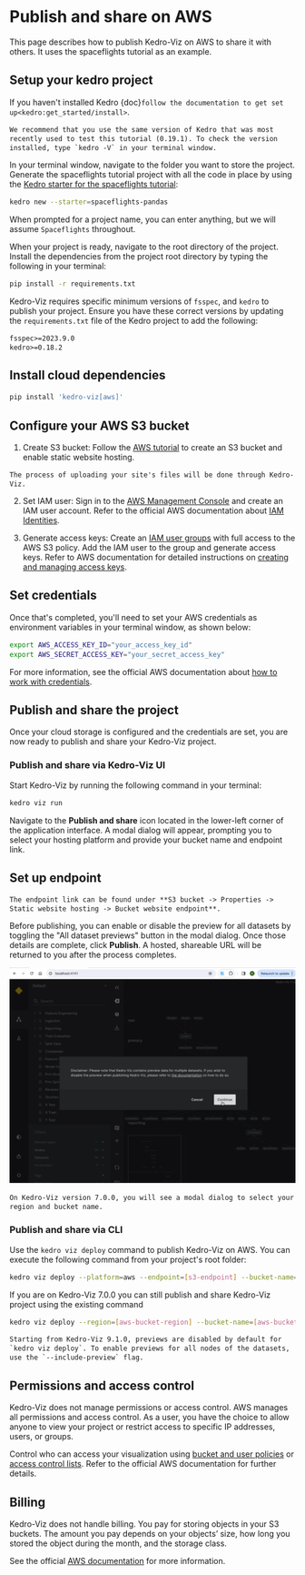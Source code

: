 # Publish and share on AWS

This page describes how to publish Kedro-Viz on AWS to share it with others. It uses the spaceflights tutorial as an example.

## Setup your kedro project 

If you haven't installed Kedro {doc}`follow the documentation to get set up<kedro:get_started/install>`. 

```{important}
We recommend that you use the same version of Kedro that was most recently used to test this tutorial (0.19.1). To check the version installed, type `kedro -V` in your terminal window.
```

In your terminal window, navigate to the folder you want to store the project. Generate the spaceflights tutorial project with all the code in place by using the [Kedro starter for the spaceflights tutorial](https://github.com/kedro-org/kedro-starters/tree/main/spaceflights-pandas):


```bash
kedro new --starter=spaceflights-pandas
```

When prompted for a project name, you can enter anything, but we will assume `Spaceflights` throughout.

When your project is ready, navigate to the root directory of the project. Install the dependencies from the project root directory by typing the following in your terminal:

```bash
pip install -r requirements.txt
```

Kedro-Viz requires specific minimum versions of `fsspec`, and `kedro` to publish your project. Ensure you have these correct versions by updating the `requirements.txt` file of the Kedro project to add the following:

```text
fsspec>=2023.9.0
kedro>=0.18.2
```

## Install cloud dependencies

```bash
pip install 'kedro-viz[aws]'
```

## Configure your AWS S3 bucket

1. Create S3 bucket: Follow the [AWS tutorial](https://docs.aws.amazon.com/AmazonS3/latest/userguide/HostingWebsiteOnS3Setup.html) to create an S3 bucket and enable static website hosting.

```{note}
The process of uploading your site's files will be done through Kedro-Viz.
```

2. Set IAM user: Sign in to the [AWS Management Console](https://console.aws.amazon.com/s3/) and create an IAM user account. Refer to the official AWS documentation about [IAM Identities](https://docs.aws.amazon.com/IAM/latest/UserGuide/id.html).

3. Generate access keys: Create an [IAM user groups](https://docs.aws.amazon.com/IAM/latest/UserGuide/id_groups.html?icmpid=docs_iam_help_panel) with full access to the AWS S3 policy. Add the IAM user to the group and generate access keys. Refer to AWS documentation for detailed instructions on [creating and managing access keys](https://docs.aws.amazon.com/IAM/latest/UserGuide/id_credentials_access-keys.html).

## Set credentials

Once that's completed, you'll need to set your AWS credentials as environment variables in your terminal window, as shown below:

```bash
export AWS_ACCESS_KEY_ID="your_access_key_id"
export AWS_SECRET_ACCESS_KEY="your_secret_access_key"
```

For more information, see the official AWS documentation about [how to work with credentials](https://docs.aws.amazon.com/cli/latest/userguide/cli-configure-envvars.html).


## Publish and share the project

Once your cloud storage is configured and the credentials are set, you are now ready to publish and share your Kedro-Viz project. 

### Publish and share via Kedro-Viz UI 

Start Kedro-Viz by running the following command in your terminal:

```bash
kedro viz run
```

Navigate to the **Publish and share** icon located in the lower-left corner of the application interface. A modal dialog will appear, prompting you to select your hosting platform and provide your bucket name and endpoint link.

Set up endpoint
---------------

```{important}
The endpoint link can be found under **S3 bucket -> Properties -> Static website hosting -> Bucket website endpoint**.
```

Before publishing, you can enable or disable the preview for all datasets by toggling the "All dataset previews" button in the modal dialog.
Once those details are complete, click **Publish**. A hosted, shareable URL will be returned to you after the process completes.

![](./images/kedro-publish-aws.gif)

```{note}
On Kedro-Viz version 7.0.0, you will see a modal dialog to select your region and bucket name.
```

### Publish and share via CLI

Use the `kedro viz deploy` command to publish Kedro-Viz on AWS. You can execute the following command from your project's root folder:

```bash
kedro viz deploy --platform=aws --endpoint=[s3-endpoint] --bucket-name=[s3-bucket-name]
```

If you are on Kedro-Viz 7.0.0 you can still publish and share Kedro-Viz project using the existing command 

```bash
kedro viz deploy --region=[aws-bucket-region] --bucket-name=[aws-bucket-name]
```

```{note}
Starting from Kedro-Viz 9.1.0, previews are disabled by default for `kedro viz deploy`. To enable previews for all nodes of the datasets, use the `--include-preview` flag.
```

## Permissions and access control

Kedro-Viz does not manage permissions or access control. AWS manages all permissions and access control. As a user, you have the choice to allow anyone to view your project or restrict access to specific IP addresses, users, or groups.

Control who can access your visualization using [bucket and user policies](https://docs.aws.amazon.com/AmazonS3/latest/userguide/using-iam-policies.html) or [access control lists](https://docs.aws.amazon.com/AmazonS3/latest/userguide/acls.html). Refer to the official AWS documentation for further details.

## Billing

Kedro-Viz does not handle billing. You pay for storing objects in your S3 buckets. The amount you pay depends on your objects’ size, how long you stored the object during the month, and the storage class.

See the official [AWS documentation](https://aws.amazon.com/s3/pricing/?nc=sn&loc=4) for more information.

